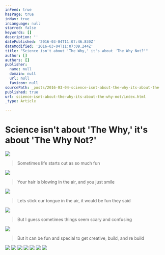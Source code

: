 ```yaml
---
inFeed: true
hasPage: true
inNav: true
inLanguage: null
starred: false
keywords: []
description: ''
datePublished: '2016-03-04T11:07:46.830Z'
dateModified: '2016-03-04T11:07:09.244Z'
title: "Science isn't about 'The Why,' it's about 'The Why Not?'"
author: []
authors: []
publisher:
  name: null
  domain: null
  url: null
  favicon: null
sourcePath: _posts/2016-03-04-science-isnt-about-the-why-its-about-the-why-not.md
published: true
url: science-isnt-about-the-why-its-about-the-why-not/index.html
_type: Article

---
```

# Science isn't about 'The Why,' it's about 'The Why Not?'
![](https://the-grid-user-content.s3-us-west-2.amazonaws.com/a336d40d-e851-48d2-b06e-f87700b598ac.jpg)

> Sometimes life starts out as so much fun

![](https://the-grid-user-content.s3-us-west-2.amazonaws.com/94e3f7cf-b9e9-4bcf-8e02-961870285518.jpg)

> Your hair is blowing in the air, and you just smile

![](https://the-grid-user-content.s3-us-west-2.amazonaws.com/32b32f16-e583-4bde-9807-178d8969d3aa.jpg)

> Lets stick our tongue in the air, it would be fun they said

![](https://the-grid-user-content.s3-us-west-2.amazonaws.com/d4bcb397-e9bb-4da7-aede-9491803d5e09.jpg)

> But I guess sometimes things seem scary and confusing

![](https://the-grid-user-content.s3-us-west-2.amazonaws.com/efe4e164-40c7-45c0-b612-f6495ed6b833.jpg)

> But it can be fun and special to get creative, build, and re build

![](https://the-grid-user-content.s3-us-west-2.amazonaws.com/42a558a5-6010-4294-8497-fdf1f0f281af.jpg)
![](https://the-grid-user-content.s3-us-west-2.amazonaws.com/971ef020-301c-42fe-aa66-a2571e3970f3.jpg)
![](https://the-grid-user-content.s3-us-west-2.amazonaws.com/5289e156-a64d-4832-84a0-6a54aca6ab4d.jpg)
![](https://the-grid-user-content.s3-us-west-2.amazonaws.com/15237c01-2a07-4b21-afc0-2018fbf3ce5d.jpg)
![](https://the-grid-user-content.s3-us-west-2.amazonaws.com/2bd986b3-3b2e-48db-961d-4116a6528688.jpg)
![](https://the-grid-user-content.s3-us-west-2.amazonaws.com/be628e2c-dc11-4f98-b4fb-56d1e504a79f.jpg)
![](https://the-grid-user-content.s3-us-west-2.amazonaws.com/ea6361f3-9a6d-473f-b337-c2ce9151fec7.jpg)